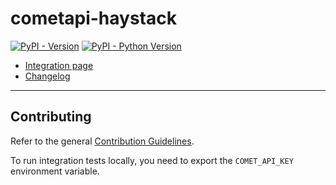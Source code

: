 # cometapi-haystack

[![PyPI - Version](https://img.shields.io/pypi/v/cometapi-haystack.svg)](https://pypi.org/project/cometapi-haystack)
[![PyPI - Python Version](https://img.shields.io/pypi/pyversions/cometapi-haystack.svg)](https://pypi.org/project/cometapihaystack)

- [Integration page](https://haystack.deepset.ai/integrations/comet-api)
- [Changelog](https://github.com/deepset-ai/haystack-core-integrations/blob/main/integrations/cometapi/CHANGELOG.md)

---

## Contributing

Refer to the general [Contribution Guidelines](https://github.com/deepset-ai/haystack-core-integrations/blob/main/CONTRIBUTING.md).

To run integration tests locally, you need to export the `COMET_API_KEY` environment variable.
